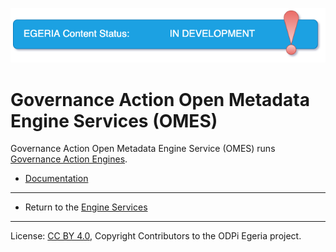 <!-- SPDX-License-Identifier: CC-BY-4.0 -->
<!-- Copyright Contributors to the ODPi Egeria project. -->

![InDev](../../../images/egeria-content-status-in-development.png#pagewidth)

# Governance Action Open Metadata Engine Services (OMES)

Governance Action Open Metadata Engine Service (OMES) runs [Governance Action Engines](https://egeria-project.org/concepts/governance-action-engine).

* [Documentation](https://egeria-project.org/services/omes/governance-action/overview)


----
* Return to the [Engine Services](..)

----
License: [CC BY 4.0](https://creativecommons.org/licenses/by/4.0/),
Copyright Contributors to the ODPi Egeria project.